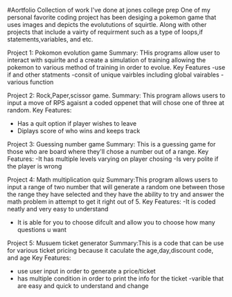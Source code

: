 #Aortfolio
Collection of work I've done at jones college prep
One of my personal favorite coding project has been desiging a pokemon game that uses images and depicts the evolututions of squirtle. Along with other projects that include a vairty of requirment such as a type of loops,if statements,variables, and etc.

Project 1: Pokomon evolution game
Summary: THis programs allow user to interact with squirlte and a create a simulation of training allowing the pokemon to various method of training in order to evolue.
Key Features
-use if and other statments
-consit of unique vairbles including global vairables
-various function

Project 2: Rock,Paper,scissor game. 
Summary: This program allows users to input a move of RPS agaisnt a coded oppenet that will chose one of three at random. 
Key Features: 
- Has a quit option if player wishes to leave 
- Diplays score of who wins and keeps track

Project 3: Guessing number game 
Summary: This is a guessing game for those who are board where they'll chose a number out of a range.
Key Features: 
-It has multiple levels varying on player chosing
-Is very polite if the player is wrong

Project 4: Math multiplication quiz 
Summary:This program allows users to input a range of two number that will generate a random one between those the range they have selected and they have the ability to try and answer the math problem in attempt to get it right out of 5. 
Key Features: 
-It is coded neatly and very easy to understand
- It is able for you to choose difcult and allow you to choose how many questions u want

Project 5: Musuem ticket generator 
Summary:This is a code that can be use for various ticket pricing because it caculate the age,day,discount code, and age
Key Features: 
- use user input in order to generate a price/ticket
- has multiple condition in order to print the info for the ticket
-varible that are easy and quick to understand and change
